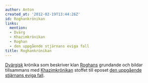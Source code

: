 ```yaml
---
author: Anton
created_at: '2012-02-19T13:44:26Z'
id: Roghankrönikan
links:
  mention:
  - Dvärg
  - Khazimkrönikan
  - Roghan
  - den uppgående stjärnans eviga fall
title: Roghankrönikan
---
```


[Dvärgisk] krönika som beskriver klan [Roghans] grundande och bildar tillsammans med
[Khazimkrönikan] stoffet till eposet [den uppgående stjärnans eviga fall].

  [Dvärgisk]: Dvärg
  [Roghans]: Roghan
  [Khazimkrönikan]: Khazimkrönikan
  [den uppgående stjärnans eviga fall]: den_uppgående_stjärnans_eviga_fall
